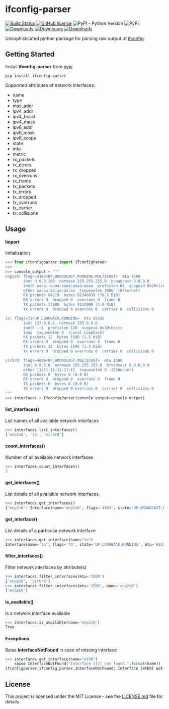 # ifconfig-parser

[![Build Status](https://travis-ci.org/KnightWhoSayNi/ifconfig-parser.svg?branch=master)](https://travis-ci.org/KnightWhoSayNi/ifconfig-parser) [![GitHub license](https://img.shields.io/github/license/Naereen/StrapDown.js.svg)](https://github.com/KnightWhoSayNi/ifconfig-parser/blob/master/LICENSE) ![PyPI - Python Version](https://img.shields.io/pypi/pyversions/ifconfig-parser) ![PyPI](https://img.shields.io/pypi/v/ifconfig-parser) [![Downloads](https://pepy.tech/badge/ifconfig-parser)](https://pepy.tech/project/ifconfig-parser) [![Downloads](https://pepy.tech/badge/ifconfig-parser/month)](https://pepy.tech/project/ifconfig-parser/month) [![Downloads](https://pepy.tech/badge/ifconfig-parser/week)](https://pepy.tech/project/ifconfig-parser/week) 

Unsophisticated python package for parsing raw output of [ifconfig](https://en.wikipedia.org/wiki/Ifconfig). 

## Getting Started

Install **ifconfig-parser** from [pypi](https://pypi.org/project/ifconfig-parser/)

```shell
pip install ifconfig-parser
```

Supported attributes of network interfaces:
- name
- type
- mac_addr
- ipv4_addr
- ipv4_bcast
- ipv4_mask
- ipv6_addr
- ipv6_mask
- ipv6_scope
- state
- mtu
- metric
- rx_packets
- rx_errors
- rx_dropped
- rx_overruns
- rx_frame
- tx_packets
- tx_errors
- tx_dropped
- tx_overruns
- tx_carrier
- tx_collisions

## Usage


#### Import

Initialization

```python
>>> from ifconfigparser import IfconfigParser
>>> 
>>> console_output = """
enp2s0: flags=4163<UP,BROADCAST,RUNNING,MULTICAST>  mtu 1500
        inet 0.0.0.100  netmask 255.255.255.0  broadcast 0.0.0.0
        inet6 aaaa::aaaa:aaaa:aaaa:aaaa  prefixlen 64  scopeid 0x20<link>
        ether aa:aa:aa:aa:aa:aa  txqueuelen 1000  (Ethernet)
        RX packets 64219  bytes 82340039 (78.5 MiB)
        RX errors 0  dropped 0  overruns 0  frame 0
        TX packets 37986  bytes 4117999 (3.9 MiB)
        TX errors 0  dropped 0 overruns 0  carrier 0  collisions 0

lo: flags=73<UP,LOOPBACK,RUNNING>  mtu 65536
        inet 127.0.0.1  netmask 255.0.0.0
        inet6 ::1  prefixlen 128  scopeid 0x10<host>
        loop  txqueuelen 0  (Local Loopback)
        RX packets 12  bytes 1596 (1.5 KiB)
        RX errors 0  dropped 0  overruns 0  frame 0
        TX packets 12  bytes 1596 (1.5 KiB)
        TX errors 0  dropped 0 overruns 0  carrier 0  collisions 0

virbr0: flags=4099<UP,BROADCAST,MULTICAST>  mtu 1500
        inet 0.0.0.0  netmask 255.255.255.0  broadcast 0.0.0.0.0
        ether 11:11:11:11:11:11  txqueuelen 0  (Ethernet)
        RX packets 0  bytes 0 (0.0 B)
        RX errors 0  dropped 0  overruns 0  frame 0
        TX packets 0  bytes 0 (0.0 B)
        TX errors 0  dropped 0 overruns 0  carrier 0  collisions 0
"""
>>> interfaces = IfconfigParser(console_output=console_output)
```

#### list_interfaces()

List names of all available network interfaces
```python
>>> interfaces.list_interfaces()
['enp2s0', 'lo', 'virbr0']
```

#### count_interfaces()

Number of all available network interfaces
```python
>>> interfaces.count_interfaces()
3
```

#### get_interfaces()

List details of all available network interfaces
```python
>>> interfaces.get_interfaces()
{'enp2s0': Interface(name='enp2s0', flags='4163', state='UP,BROADCAST,RUNNING,MULTICAST', mtu='1500', ipv4_addr='0.0.0.100', ipv4_mask='255.255.255.0', ipv4_bcast='0.0.0.0', ipv6_addr='aaaa::aaaa:aaaa:aaaa:aaaa', ipv6_mask='64', ipv6_scope='link', mac_addr='aa:aa:aa:aa:aa:aa', type='Ethernet', rx_packets='64219', rx_errors='0', rx_dropped='0', rx_overruns='0', rx_frame='0', tx_packets='37986', tx_errors='0', tx_dropped='0', tx_overruns='0', tx_carrier='0', tx_collisions='0', metric=None), 'lo': Interface(name='lo', flags='73', state='UP,LOOPBACK,RUNNING', mtu='65536', ipv4_addr='127.0.0.1', ipv4_mask='255.0.0.0', ipv4_bcast=None, ipv6_addr='::1', ipv6_mask='128', ipv6_scope='host', mac_addr=None, type='Local Loopback', rx_packets='12', rx_errors='0', rx_dropped='0', rx_overruns='0', rx_frame='0', tx_packets='12', tx_errors='0', tx_dropped='0', tx_overruns='0', tx_carrier='0', tx_collisions='0', metric=None), 'virbr0': Interface(name='virbr0', flags='4099', state='UP,BROADCAST,MULTICAST', mtu='1500', ipv4_addr='0.0.0.0', ipv4_mask='255.255.255.0', ipv4_bcast='0.0.0.0', mac_addr='11:11:11:11:11:11', type='Ethernet', rx_packets='0', rx_errors='0', rx_dropped='0', rx_overruns='0', rx_frame='0', tx_packets='0', tx_errors='0', tx_dropped='0', tx_overruns='0', tx_carrier='0', tx_collisions='0', ipv6_addr=None, ipv6_mask=None, ipv6_scope=None, metric=None)}
```

#### get_interface()

List details of a particular network interface
```python
>>> interfaces.get_interface(name="lo")
Interface(name='lo', flags='73', state='UP,LOOPBACK,RUNNING', mtu='65536', ipv4_addr='127.0.0.1', ipv4_mask='255.0.0.0', ipv4_bcast=None, ipv6_addr='::1', ipv6_mask='128', ipv6_scope='host', mac_addr=None, type='Local Loopback', rx_packets='12', rx_errors='0', rx_dropped='0', rx_overruns='0', rx_frame='0', tx_packets='12', tx_errors='0', tx_dropped='0', tx_overruns='0', tx_carrier='0', tx_collisions='0', metric=None)
```

#### filter_interfaces()

Filter network interfaces by attribute(s)
```python
>>> interfaces.filter_interfaces(mtu='1500')
['enp2s0', 'virbr0']
>>> interfaces.filter_interfaces(mtu='1500', name='enp2s0')
['enp2s0']
```

#### is_available()

Is a network interface available
```python
>>> interfaces.is_available(name='enp2s0')
True
```


#### Exceptions 

Raise **InterfaceNotFound** in case of missing interface
```python
>>> interfaces.get_interface(name="eth0")
    raise InterfaceNotFound("Interface [{}] not found.".format(name))
ifconfigparser.ifconfig_parser.InterfaceNotFound: Interface [eth0] not found.
```


## License

This project is licensed under the MIT License - see the [LICENSE.md](LICENSE.md) file for details
